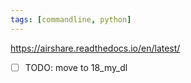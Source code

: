 ```yaml
---
tags: [commandline, python]
---
```


https://airshare.readthedocs.io/en/latest/

- [ ] TODO: move to 18_my_dl
